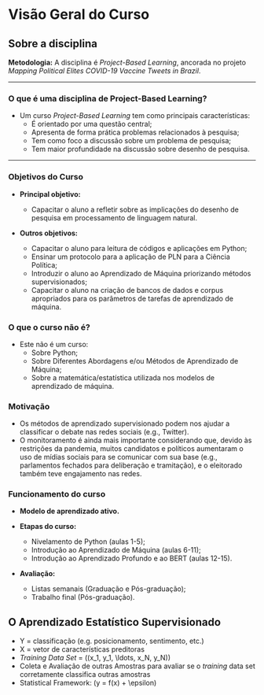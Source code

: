 # Visão Geral do Curso

## Sobre a disciplina

**Metodologia:** A disciplina é  *Project-Based Learning*, ancorada no projeto *Mapping Political Elites COVID-19 Vaccine Tweets in Brazil*.

---

### O que é uma disciplina de Project-Based Learning?

- Um curso *Project-Based Learning* tem como principais características:  
  - É orientado por uma questão central;  
  - Apresenta de forma prática problemas relacionados à pesquisa;  
  - Tem como foco a discussão sobre um problema de pesquisa;  
  - Tem maior profundidade na discussão sobre desenho de pesquisa.  

---

### Objetivos do Curso

- **Principal objetivo:**  
  - Capacitar o aluno a refletir sobre as implicações do desenho de pesquisa em processamento de linguagem natural.  

- **Outros objetivos:**  
  - Capacitar o aluno para leitura de códigos e aplicações em Python;  
  - Ensinar um protocolo para a aplicação de PLN para a Ciência Política;  
  - Introduzir o aluno ao Aprendizado de Máquina priorizando métodos supervisionados;  
  - Capacitar o aluno na criação de bancos de dados e corpus apropriados para os parâmetros de tarefas de aprendizado de máquina.  


### O que o curso não é?

- Este não é um curso:  
  - Sobre Python;  
  - Sobre Diferentes Abordagens e/ou Métodos de Aprendizado de Máquina;  
  - Sobre a matemática/estatística utilizada nos modelos de aprendizado de máquina.  


### Motivação

- Os métodos de aprendizado supervisionado podem nos ajudar a classificar o debate nas redes sociais (e.g., Twitter).  
- O monitoramento é ainda mais importante considerando que, devido às restrições da pandemia, muitos candidatos e políticos aumentaram o uso de mídias sociais para se comunicar com sua base (e.g., parlamentos fechados para deliberação e tramitação), e o eleitorado também teve engajamento nas redes.  

### Funcionamento do curso

- **Modelo de aprendizado ativo.**  

- **Etapas do curso:**  
  - Nivelamento de Python (aulas 1-5);  
  - Introdução ao Aprendizado de Máquina (aulas 6-11);  
  - Introdução ao Aprendizado Profundo e ao BERT (aulas 12-15).  

- **Avaliação:**  
  - Listas semanais (Graduação e Pós-graduação);  
  - Trabalho final (Pós-graduação).  


## O Aprendizado Estatístico Supervisionado

- Y = classificação (e.g. posicionamento, sentimento, etc.)  
- X = vetor de características preditoras  
- *Training Data Set* = \((x_1, y_1, \ldots, x_N, y_N)\)  
- Coleta e Avaliação de outras Amostras para avaliar se o *training* data set corretamente classifica outras amostras  
- Statistical Framework: \(y = f(x) + \epsilon\)  
 

